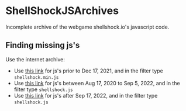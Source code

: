 # ShellShockJSArchives
Incomplete archive of the webgame shellshock.io's javascript code.

## Finding missing js's
Use the internet archive:
- Use [this link](https://web.archive.org/web/*/shellshock.io/src*) for js's prior to Dec 17, 2021, and in the filter type `shellshock.min.js`
- Use [this link](https://web.archive.org/web/*/shellshock.io/src*) for js's between Aug 17, 2020 to Sep 5, 2022, and in the filter type `shellshock.js`
- Use [this link](https://web.archive.org/web/*/shellshock.io/js*) for js's after Sep 17, 2022, and in the filter type `shellshock.js`
